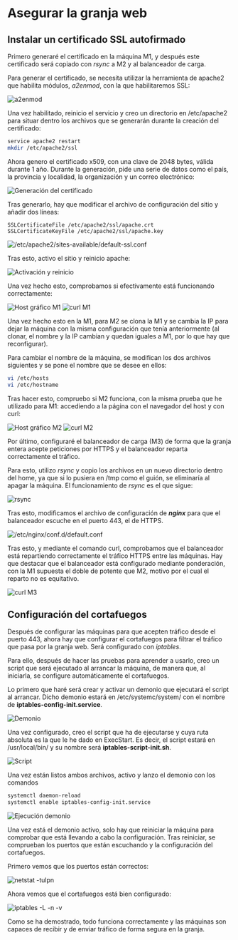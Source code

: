 # Asegurar la granja web

## Instalar un certificado SSL autofirmado

Primero generaré el certificado en la máquina M1, y después este certificado será
copiado con _rsync_ a M2 y al balanceador de carga.

Para generar el certificado, se necesita utilizar la herramienta de apache2 que
habilita módulos, _a2enmod_, con la que habilitaremos SSL:

![a2enmod](img/1.png)

Una vez habilitado, reinicio el servicio y creo un directorio en /etc/apache2
para situar dentro los archivos que se generarán durante la creación del certificado:

```sh
service apache2 restart
mkdir /etc/apache2/ssl
```

Ahora genero el certificado x509, con una clave de 2048 bytes, válida durante 1 año.
Durante la generación, pide una serie de datos como el país, la provincia y localidad, la organización y un correo electrónico:

![Generación del certificado](img/2.png)

Tras generarlo, hay que modificar el archivo de configuración del sitio y añadir dos líneas:

```ssh
SSLCertificateFile /etc/apache2/ssl/apache.crt
SSLCertificateKeyFile /etc/apache2/ssl/apache.key
```

![/etc/apache2/sites-available/default-ssl.conf](img/3.png)

Tras esto, activo el sitio y reinicio apache:

![Activación y reinicio](img/4.png)

Una vez hecho esto, comprobamos si efectivamente está funcionando correctamente:

![Host gráfico M1](img/5.png)
![curl M1](img/6.png)

Una vez hecho esto en la M1, para M2 se clona la M1 y se cambia la IP para dejar la
máquina con la misma configuración que tenía anteriormente (al clonar, el nombre y
la IP cambian y quedan iguales a M1, por lo que hay que reconfigurar).

Para cambiar el nombre de la máquina, se modifican los dos archivos siguientes y
se pone el nombre que se desee en ellos:

```sh
vi /etc/hosts
vi /etc/hostname
```

Tras hacer esto, compruebo si M2 funciona, con la misma prueba que he utilizado para
M1: accediendo a la página con el navegador del host y con curl:

![Host gráfico M2](img/7.png)
![curl M2](img/8.png)

Por último, configuraré el balanceador de carga (M3) de forma que la granja entera
acepte peticiones por HTTPS y el balanceador reparta correctamente el tráfico.

Para esto, utilizo _rsync_ y copio los archivos en un nuevo directorio dentro del
home, ya que si lo pusiera en /tmp como el guión, se eliminaría al apagar la máquina.
El funcionamiento de _rsync_ es el que sigue:

![rsync](img/9.png)

Tras esto, modificamos el archivo de configuración de **_nginx_** para que el balanceador
escuche en el puerto 443, el de HTTPS.

![/etc/nginx/conf.d/default.conf](img/10.png)

Tras esto, y mediante el comando curl, comprobamos que el balanceador está repartiendo
correctamente el tráfico HTTPS entre las máquinas. Hay que destacar que el balanceador
está configurado mediante ponderación, con la M1 supuesta el doble de potente que M2,
motivo por el cual el reparto no es equitativo.

![curl M3](img/11.png)

## Configuración del cortafuegos

Después de configurar las máquinas para que acepten tráfico desde el puerto 443,
ahora hay que configurar el cortafuegos para filtrar el tráfico que pasa por la
granja web. Será configurado con _iptables_.

Para ello, después de hacer las pruebas para aprender a usarlo, creo un script
que será ejecutado al arrancar la máquina, de manera que, al iniciarla, se configure
automáticamente el cortafuegos.

Lo primero que haré será crear y activar un demonio que ejecutará el script al
arrancar. Dicho demonio estará en /etc/systemc/system/ con el nombre de
**iptables-config-init.service**.

![Demonio](img/12.png)

Una vez configurado, creo el script que ha de ejecutarse y cuya ruta absoluta
es la que le he dado en ExecStart. Es decir, el script estará en /usr/local/bin/
y su nombre será **iptables-script-init.sh**.

![Script](img/13.png)

Una vez están listos ambos archivos, activo y lanzo el demonio con los comandos

```sh
systemctl daemon-reload
systemctl enable iptables-config-init.service
```

![Ejecución demonio](img/14.png)

Una vez está el demonio activo, solo hay que reiniciar la máquina para comprobar
que está llevando a cabo la configuración. Tras reiniciar, se comprueban los puertos
que están escuchando y la configuración del cortafuegos.

Primero vemos que los puertos están correctos:

![netstat -tulpn](img/15.png)

Ahora vemos que el cortafuegos está bien configurado:

![iptables -L -n -v](img/16.png)

Como se ha demostrado, todo funciona correctamente y las máquinas son capaces de
recibir y de enviar tráfico de forma segura en la granja.
